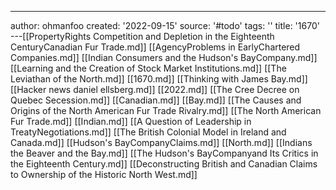 ---
author: ohmanfoo
created: '2022-09-15'
source: '#todo'
tags: ''
title: '1670'
---[[PropertyRights Competition and Depletion in the Eighteenth CenturyCanadian Fur Trade.md]]
[[AgencyProblems in EarlyChartered Companies.md]]
[[Indian Consumers and the Hudson's BayCompany.md]]
[[Learning and the Creation of Stock Market Institutions.md]]
[[The Leviathan of the North.md]]
[[1670.md]]
[[Thinking with James Bay.md]]
[[Hacker news daniel ellsberg.md]]
[[2022.md]]
[[The Cree Decree on Quebec Secession.md]]
[[Canadian.md]]
[[Bay.md]]
[[The Causes and Origins of the North American Fur Trade Rivalry.md]]
[[The North American Fur Trade.md]]
[[Indian.md]]
[[A Question of Leadership in TreatyNegotiations.md]]
[[The British Colonial Model in Ireland and Canada.md]]
[[Hudson's BayCompanyClaims.md]]
[[North.md]]
[[Indians the Beaver and the Bay.md]]
[[The Hudson's BayCompanyand Its Critics in the Eighteenth Century.md]]
[[Deconstructing British and Canadian Claims to Ownership of the Historic North West.md]]
